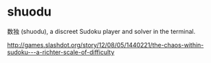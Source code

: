 shuodu
===========

数独 (shuodu), a discreet Sudoku player and solver in the terminal.

http://games.slashdot.org/story/12/08/05/1440221/the-chaos-within-sudoku---a-richter-scale-of-difficulty
